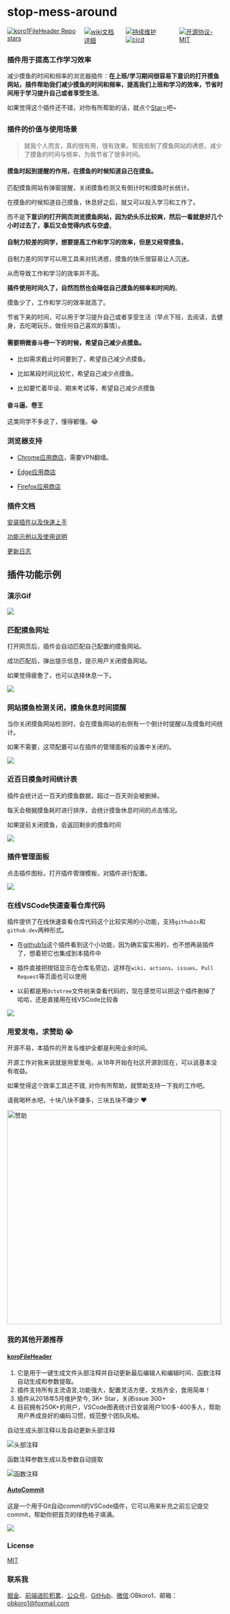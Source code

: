 # stop-mess-around

<div style="display: flex;">
    <a style="margin-right: 15px" href="https://github.com/OBKoro1/stop-mess-around">
        <img alt="koro1FileHeader Repo stars" src="https://img.shields.io/github/stars/OBKoro1/stop-mess-around">
    </a>
    <a style="margin-right: 15px" href="https://github.com/OBKoro1/stop-mess-around/wiki/%E5%BF%AB%E9%80%9F%E4%B8%8A%E6%89%8B%E4%BB%A5%E5%8F%8A%E4%BD%BF%E7%94%A8%E8%AF%B4%E6%98%8E">
        <img alt="wiki文档详细" src="https://img.shields.io/badge/wiki文档-齐全详细-blue">
    </a>
    <a  href="hhttps://github.com/OBKoro1/stop-mess-around/releases">
        <img style="margin-right: 15px" alt="持续维护" src="https://img.shields.io/badge/2021年开源-持续维护-blue">
        <img style="margin-right: 15px" alt="cicd" src="https://img.shields.io/badge/版本打包-release-blue">
    </a>
    <a style="margin-right: 15px" href="https://github.com/OBKoro1/stop-mess-around/blob/master/LICENSE">
        <img alt="开源协议-MIT" src="https://img.shields.io/badge/license-MIT-blue">
    </a>
</div>


### 插件用于提高工作学习效率

减少摸鱼的时间和频率的浏览器插件：**在上班/学习期间很容易下意识的打开摸鱼网站，插件帮助我们减少摸鱼的时间和频率，提高我们上班和学习的效率，节省时间用于学习提升自己或者享受生活**。

如果觉得这个插件还不错，对你有所帮助的话，就点个[Star⭐️](https://github.com/OBKoro1/stop-mess-around)吧~

### 插件的价值与使用场景

> 就我个人而言，真的很有用，很有效果。帮我抵制了摸鱼网站的诱惑，减少了摸鱼的时间与频率，为我节省了很多时间。

#### 摸鱼时起到提醒的作用，在摸鱼的时候知道自己在摸鱼。

匹配摸鱼网站有弹窗提醒，关闭摸鱼检测又有倒计时和摸鱼时长统计。

在摸鱼的时候知道自己摸鱼，休息好之后，就又可以投入学习和工作了。

而不是**下意识的打开网页浏览摸鱼网站，因为奶头乐比较爽，然后一看就是好几个小时过去了，事后又会觉得内疚与空虚**。

#### 自制力较差的同学，想要提高工作和学习的效率，但是又经常摸鱼，

自制力差的同学可以用工具来对抗诱惑，摸鱼的快乐很容易让人沉迷。

从而导致工作和学习的效率并不高。

**插件使用时间久了，自然而然也会降低自己摸鱼的频率和时间的**。
  
摸鱼少了，工作和学习的效率就高了。

节省下来的时间，可以用于学习提升自己或者享受生活（早点下班，去阅读，去健身，去吃喝玩乐，做任何自己喜欢的事情）。

#### 需要稍微奋斗~~卷~~一下的时候，希望自己减少点摸鱼。

 * 比如需求截止时间要到了，希望自己减少点摸鱼。
    
 * 比如某段时间比较忙，希望自己减少点摸鱼。
    
 * 比如要忙着毕设、期末考试等，希望自己减少点摸鱼
    
#### 奋斗逼、卷王

这类同学不多说了，懂得都懂。😂

### 浏览器支持

* [Chrome应用商店](https://chrome.google.com/webstore/detail/stop-mess-around/gbjbkekbbjbieijpebieifkmahlagncm/related?hl=zh-CN)，需要VPN翻墙。

* [Edge应用商店](https://microsoftedge.microsoft.com/addons/detail/stopmessaround/mdiafefnlaaefmfgjbeejpppkdhghmaj)
* [Firefox应用商店](https://addons.mozilla.org/zh-CN/firefox/addon/stop-mess-around1/)

### 插件文档

[安装插件以及快速上手](https://github.com/OBKoro1/stop-mess-around/wiki/%E5%AE%89%E8%A3%85%E4%BB%A5%E5%8F%8A%E5%BF%AB%E9%80%9F%E4%B8%8A%E6%89%8B#%E5%AE%89%E8%A3%85%E6%8F%92%E4%BB%B6)

[功能示例以及使用说明](https://github.com/OBKoro1/stop-mess-around/wiki/%E5%8A%9F%E8%83%BD%E7%A4%BA%E4%BE%8B%E4%BB%A5%E5%8F%8A%E4%BD%BF%E7%94%A8%E8%AF%B4%E6%98%8E)

[更新日志](https://github.com/OBKoro1/stop-mess-around/blob/master/CHANNGELOG.md)

## 插件功能示例

### 演示Gif

![](https://github.com/OBKoro1/stop-mess-around/blob/dev/static/example/run-introduction8M.gif?raw=true)

### 匹配摸鱼网址

打开网页后，插件会自动匹配自己配置的摸鱼网站。

成功匹配后，弹出提示信息，提示用户关闭摸鱼网站。

如果觉得疲惫了，也可以选择休息一下。

![](https://github.com/OBKoro1/stop-mess-around/blob/dev/static/feat/matchWebSite.jpg?raw=true)

### 网站摸鱼检测关闭，摸鱼休息时间提醒

当你关闭摸鱼网站检测时，会在摸鱼网站的右侧有一个倒计时提醒以及摸鱼时间统计。

如果不需要，这项配置可以在插件的管理面板的设置中关闭的。

![](https://github.com/OBKoro1/stop-mess-around/blob/dev/static/feat/restTipTime.jpg?raw=true)

### 近百日摸鱼时间统计表

插件会统计近一百天的摸鱼数据，超过一百天则会被删掉。

每天会根据摸鱼耗时进行排序，会统计摸鱼休息时间的点击情况。

如果提前关闭摸鱼，会返回剩余的摸鱼时间

![](https://github.com/OBKoro1/stop-mess-around/blob/dev/static/feat/touchFishTable.jpg?raw=true)

### 插件管理面板

点击插件图标，打开插件管理模板，对插件进行配置。

![](https://github.com/OBKoro1/stop-mess-around/blob/dev/static/feat/setting-feat.jpg?raw=true)

### 在线VSCode快速查看仓库代码

插件提供了在线快速查看仓库代码这个比较实用的小功能，支持`github1s`和`github.dev`两种形式。

* 在[github1s](https://chrome.google.com/webstore/detail/open-in-vs-code-github1sc/neloiopjjeflfnecdlajhopdlojlkhll?hl=zh-CN)这个插件看到这个小功能，因为确实蛮实用的，也不想再装插件了，想着把它也集成到本插件中

* 插件直接把按钮显示在仓库名旁边，这样在`wiki`、`actions`、`issues`、`Pull Request`等页面也可以使用

* 以前都是用`Octotree`文件树来查看代码的，现在感觉可以把这个插件删掉了 哈哈，还是直接用在线VSCode比较香

![](https://github.com/OBKoro1/stop-mess-around/blob/dev/static/docs/20221012-look-code.jpg?raw=true)

### 用爱发电，求赞助 😭

开源不易，本插件的开发与维护全都是利用业余时间。

开源工作对我来说就是用爱发电，从18年开始在社区开源到现在，可以说基本没有收益。

如果觉得这个效率工具还不错, 对你有所帮助，就赞助支持一下我的工作吧。

请我喝杯水吧，十块八块不嫌多，三块五块不嫌少 ❤️

<img src="https://raw.githubusercontent.com/OBKoro1/koro1FileHeader/dev/images/pay.jpg" alt="赞助" width="500px" style="display: block;"/>

### 我的其他开源推荐

#### [koroFileHeader](https://github.com/OBKoro1/koro1FileHeader)

1. 它是用于一键生成文件头部注释并自动更新最后编辑人和编辑时间、函数注释自动生成和参数提取。
2. 插件支持所有主流语言,功能强大，配置灵活方便，文档齐全，食用简单！
3. 插件从2018年5月维护至今, 3K+ Star，关闭issue 300+
4. 目前拥有250K+的用户，VSCode图表统计日安装用户100多-400多人，帮助用户养成良好的编码习惯，规范整个团队风格。

自动生成头部注释以及自动更新头部注释

![头部注释](https://raw.githubusercontent.com/OBKoro1/koro1FileHeader/master/images/example.gif)

函数注释参数生成以及参数自动提取

![函数注释](https://github.com/OBKoro1/koro1FileHeader/raw/master/images/function-params.gif?raw=true)

#### [AutoCommit](https://github.com/OBKoro1/autoCommit)

这是一个用于Git自动commit的VSCode插件，它可以用来补充之前忘记提交commit，帮助你把首页的绿色格子填满。

![](https://github.com/OBKoro1/autoCommit/raw/master/images/autoCommit.gif?raw=true)


### License

[MIT](http://opensource.org/licenses/MIT)


### 联系我

[掘金](https://juejin.im/user/78820536236951)、[前端进阶积累](http://obkoro1.com/web_accumulate/)、[公众号](https://user-gold-cdn.xitu.io/2018/5/1/1631b6f52f7e7015?w=344&h=344&f=jpeg&s=8317)、[GitHub](https://github.com/OBKoro1)、[微信](https://raw.githubusercontent.com/OBKoro1/articleImg_src/master/weibo_img_move/005Y4rCogy1fsnslyz5pnj309j0cdgm6.jpg):OBkoro1、邮箱：obkoro1@foxmail.com
